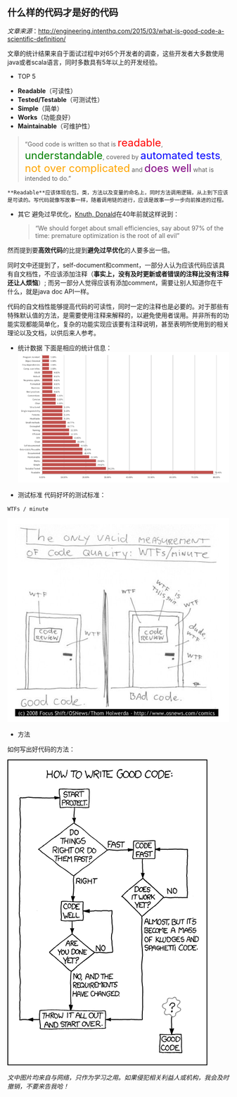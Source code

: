 ## 什么样的代码才是好的代码

*文章来源*：http://engineering.intenthq.com/2015/03/what-is-good-code-a-scientific-definition/

文章的统计结果来自于面试过程中对65个开发者的调查，这些开发者大多数使用java或者scala语言，同时多数具有5年以上的开发经验。

*  TOP 5
  + **Readable**（可读性）
  + **Tested/Testable**（可测试性）
  + **Simple**（简单）
  + **Works**（功能良好）
  + **Maintainable**（可维护性）

 > “Good code is written so that is <font size="5" color="red">readable</font>, <font size="5" color="green">understandable</font>, covered by <font size="5" color="blue">automated tests</font>, <font size="5" color="orange">not over complicated</font> and <font size="5" color="purple">does well</font> what is intended to do.”
    
	**Readable**应该体现在包，类，方法以及变量的命名上，同时方法调用逻辑，从上到下应该是可读的。写代码就像写故事一样，随着调用链的进行，应该是故事一步一步向前推进的过程。

* 其它
避免过早优化，[Knuth, Donald](http://en.wikipedia.org/wiki/Donald_Knuth)在40年前就这样说到： 
	> “We should forget about small efficiencies, say about 97% of the time: premature optimization is the root of all evil”

然而提到要**高效代码**的比提到**避免过早优化**的人要多出一倍。

 同时文中还提到了，self-document和comment，一部分人认为应该代码应该具有自文档性，不应该添加注释（**事实上，没有及时更新或者错误的注释比没有注释还让人烦恼**）; 而另一部分人觉得应该有添加comment，需要让别人知道你在干什么，就是java doc API一样。

 代码的自文档性能够提高代码的可读性，同时一定的注释也是必要的。对于那些有特殊默认值的方法，是需要使用注释来解释的，以避免使用者误用。并非所有的功能实现都能简单化，复杂的功能实现应该要有注释说明，甚至表明所使用到的相关理论以及文档，以供后来人参考。
  
*  统计数据
  下面是相应的统计信息：
  ![好代码的特征](https://github.com/hongbing/article/blob/master/images/goodcode_statistics.png)

* 测试标准
代码好坏的测试标准：
```
WTFs / minute
```  

![代码好坏的测试标准](https://github.com/hongbing/article/blob/master/images/standofgoodcode.png)

* 方法
 
如何写出好代码的方法：

![GoodCode](https://github.com/hongbing/article/blob/master/images/good_code.png)

*文中图片均来自与网络，只作为学习之用。如果侵犯相关利益人或机构，我会及时撤销，不要来告我哈！*
